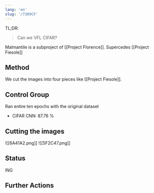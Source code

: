 ```yaml
---
lang: 'en'
slug: '/7309CF'
---
```


TL;DR:

> Can we VFL CIFAR?

Malmantile is a subproject of [[Project Florence]]. Supercedes [[Project Fiesole]]

## Method

We cut the images into four pieces like [[Project Fiesole]].

## Control Group

Ran entire ten epochs with the original dataset

- CIFAR CNN: 87.76 %

## Cutting the images

![[6A41A2.png]]
![[5F2C47.png]]

## Status

ING

## Further Actions
